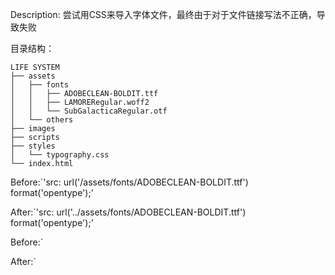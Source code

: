 
Description:
	尝试用CSS来导入字体文件，最终由于对于文件链接写法不正确，导致失败

目录结构：
```
LIFE SYSTEM
├── assets
│   ├── fonts
│   │   ├── ADOBECLEAN-BOLDIT.ttf
│   │   ├── LAMORERegular.woff2
│   │   └── SubGalacticaRegular.otf
│   └── others
├── images
├── scripts
├── styles
│   └── typography.css
└── index.html
```

Before:`'src: url('/assets/fonts/ADOBECLEAN-BOLDIT.ttf') format('opentype');'

After:`'src: url('../assets/fonts/ADOBECLEAN-BOLDIT.ttf') format('opentype');'

Before:`<link rel="stylesheet" href="styles/typography.css">

After:`<link rel="stylesheet" href="styles/typography.css">